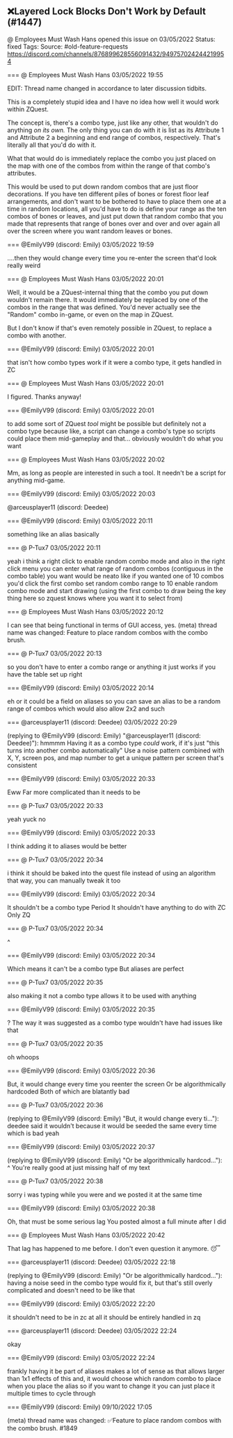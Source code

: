 ## ❌Layered Lock Blocks Don't Work by Default (#1447)
@ Employees Must Wash Hans opened this issue on 03/05/2022
Status: fixed
Tags: 
Source: #old-feature-requests https://discord.com/channels/876899628556091432/949757024244219954


=== @ Employees Must Wash Hans 03/05/2022 19:55

EDIT:  Thread name changed in accordance to later discussion tidbits.

This is a completely stupid idea and I have no idea how well it would work within ZQuest.

The concept is, there's a combo type, just like any other, that wouldn't do anything _on its own._  The only thing you can do with it is list as its Attribute 1 and Attribute 2 a beginning and end range of combos, respectively.  That's literally all that you'd do with it.

What that would do is immediately replace the combo you just placed on the map with one of the combos from within the range of that combo's attributes.

This would be used to put down random combos that are just floor decorations.  If you have ten different piles of bones or forest floor leaf arrangements, and don't want to be bothered to have to place them one at a time in random locations, all you'd have to do is define your range as the ten combos of bones or leaves, and just put down that random combo that you made that represents that range of bones over and over and over again all over the screen where you want random leaves or bones.

=== @EmilyV99 (discord: Emily) 03/05/2022 19:59

....then they would change every time you re-enter the screen
that'd look really weird

=== @ Employees Must Wash Hans 03/05/2022 20:01

Well, it would be a ZQuest-internal thing that the combo you put down wouldn't remain there.  It would immediately be replaced by one of the combos in the range that was defined.  You'd never actually see the "Random" combo in-game, or even on the map in ZQuest.

But I don't know if that's even remotely possible in ZQuest, to replace a combo with another.

=== @EmilyV99 (discord: Emily) 03/05/2022 20:01

that isn't how combo types work
if it were a combo type, it gets handled in ZC

=== @ Employees Must Wash Hans 03/05/2022 20:01

I figured.  Thanks anyway!

=== @EmilyV99 (discord: Emily) 03/05/2022 20:01

to add some sort of ZQuest *tool* might be possible
but definitely not a combo type
because like, a script can change a combo's type
so scripts could place them mid-gameplay
and that... obviously wouldn't do what you want

=== @ Employees Must Wash Hans 03/05/2022 20:02

Mm, as long as people are interested in such a tool.   It needn't be a script for anything mid-game.

=== @EmilyV99 (discord: Emily) 03/05/2022 20:03

@arceusplayer11 (discord: Deedee)

=== @EmilyV99 (discord: Emily) 03/05/2022 20:11

something like an alias
basically

=== @ P-Tux7 03/05/2022 20:11

yeah i think a right click to enable random combo mode and also in the right click menu you can enter what range of random combos (contiguous in the combo table) you want would be neato
like if you wanted one of 10 combos
you'd click the first combo
set random combo range to 10
enable random combo mode
and start drawing (using the first combo to draw being the key thing here so zquest knows where you want it to select from)

=== @ Employees Must Wash Hans 03/05/2022 20:12

I can see that being functional in terms of GUI access, yes.
(meta) thread name was changed: Feature to place random combos with the combo brush.

=== @ P-Tux7 03/05/2022 20:13

so you don't have to enter a combo range or anything it just works if you have the table set up right

=== @EmilyV99 (discord: Emily) 03/05/2022 20:14

eh
or it could be a field on aliases
so you can save an alias to be a random range of combos
which would also allow 2x2 and such

=== @arceusplayer11 (discord: Deedee) 03/05/2022 20:29

(replying to @EmilyV99 (discord: Emily) "@arceusplayer11 (discord: Deedee)"): hmmmm
Having it as a combo type *could* work, if it's just "this turns into another combo automatically"
Use a noise pattern combined with X, Y, screen pos, and map number to get a unique pattern per screen that's consistent

=== @EmilyV99 (discord: Emily) 03/05/2022 20:33

Eww
Far more complicated than it needs to be

=== @ P-Tux7 03/05/2022 20:33

yeah yuck no

=== @EmilyV99 (discord: Emily) 03/05/2022 20:33

I think adding it to aliases would be better

=== @ P-Tux7 03/05/2022 20:34

i think it should be baked into the quest file instead of using an algorithm
that way, you can manually tweak it too

=== @EmilyV99 (discord: Emily) 03/05/2022 20:34

It shouldn't be a combo type
Period
It shouldn't have anything to do with ZC
Only ZQ

=== @ P-Tux7 03/05/2022 20:34

^

=== @EmilyV99 (discord: Emily) 03/05/2022 20:34

Which means it can't be a combo type
But aliases are perfect

=== @ P-Tux7 03/05/2022 20:35

also making it not a combo type allows it to be used with anything

=== @EmilyV99 (discord: Emily) 03/05/2022 20:35

?
The way it was suggested as a combo type wouldn't have had issues like that

=== @ P-Tux7 03/05/2022 20:35

oh whoops

=== @EmilyV99 (discord: Emily) 03/05/2022 20:36

But, it would change every time you reenter the screen
Or be algorithmically hardcoded
Both of which are blatantly bad

=== @ P-Tux7 03/05/2022 20:36

(replying to @EmilyV99 (discord: Emily) "But, it would change every ti…"): deedee said it wouldn't because it would be seeded the same every time
which is bad yeah

=== @EmilyV99 (discord: Emily) 03/05/2022 20:37

(replying to @EmilyV99 (discord: Emily) "Or be algorithmically hardcod…"): ^
You're really good at just missing half of my text

=== @ P-Tux7 03/05/2022 20:38

sorry i was typing while you were and we posted it at the same time

=== @EmilyV99 (discord: Emily) 03/05/2022 20:38

Oh, that must be some serious lag
You posted almost a full minute after I did

=== @ Employees Must Wash Hans 03/05/2022 20:42

That lag has happened to me before.  I don't even question it anymore.  😴

=== @arceusplayer11 (discord: Deedee) 03/05/2022 22:18

(replying to @EmilyV99 (discord: Emily) "Or be algorithmically hardcod…"): having a noise seed in the combo type would fix it, but that's still overly complicated and doesn't need to be like that

=== @EmilyV99 (discord: Emily) 03/05/2022 22:20

it shouldn't need to be in zc at all
it should be entirely handled in zq

=== @arceusplayer11 (discord: Deedee) 03/05/2022 22:24

okay

=== @EmilyV99 (discord: Emily) 03/05/2022 22:24

frankly having it be part of aliases makes a lot of sense
as that allows larger than 1x1 effects of this
and, it would choose which random combo to place when you place the alias
so if you want to change it you can just place it multiple times to cycle through

=== @EmilyV99 (discord: Emily) 09/10/2022 17:05

(meta) thread name was changed: ✅Feature to place random combos with the combo brush.
#1849

